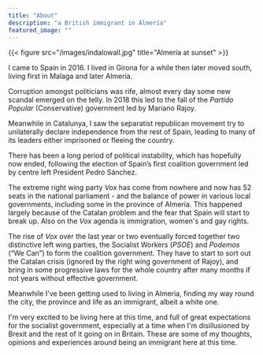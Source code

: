 ```yaml
---
title: "About"
description: "a British immigrant in Almería"
featured_image: ""
---
```

{{< figure src="/images/indalowall.jpg" title="Almería at sunset" >}}

I came to Spain in 2016.  I lived in Girona for a while then later moved south, living first in Malaga and later Almería.

Corruption amongst politicians was rife, almost every day some new scandal emerged on the telly.  In 2018 this led to the fall of the _Partido Popular_ (Conservative) government led by Mariano Rajoy.

Meanwhile in Catalunya, I saw the separatist republican movement try to unilaterally declare independence from the rest of Spain, leading to many of its leaders either imprisoned or fleeing the country.

There has been a long period of political instability, which has hopefully now ended, following the election of Spain’s first coalition government led by centre left President Pedro Sánchez.

The extreme right wing party _Vox_ has come from nowhere and now has 52 seats in the national parliament - and the balance of power in various local governments, including some in the province of Almería.  This happened largely because of the Catalan problem and the fear that Spain will start to break up.  Also on the _Vox_ agenda is immigration, women's and gay rights.

The rise of _Vox_ over the last year or two eventually forced together two distinctive left wing parties, the Socialist Workers (_PSOE_) and _Podemos_ (“We Can”) to form the coalition government.  They have to start to sort out the Catalan crisis (ignored by the right wing government of Rajoy), and bring in some progressive laws for the whole country after many months if not years without effective government.

Meanwhile I've been getting used to living in Almeria, finding my way round the city, the province and life as an immigrant, albeit a white one.  

I'm very excited to be living here at this time, and full of great expectations for the socialist government, especially at a time when I'm disillusioned by Brexit and the rest of it going on in Britain.  These are some of my thoughts, opinions and experiences around being an immigrant here at this time.
